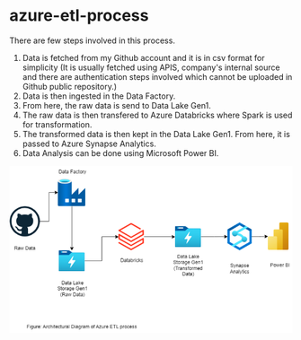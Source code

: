 # azure-etl-process

There are few steps involved in this process. 

1. Data is fetched from my Github account and it is in csv format for simplicity (It is usually fetched using APIS, company's internal source and there are authentication steps involved which cannot be uploaded in Github public repository.)
2. Data is then ingested in the Data Factory.
3. From here, the raw data is send to Data Lake Gen1. 
4. The raw data is then transfered to Azure Databricks where Spark is used for transformation.
5. The transformed data is then kept in the Data Lake Gen1. From here, it is passed to Azure Synapse Analytics.
6. Data Analysis can be done using Microsoft Power BI.


![alt text](azure_etl_process.png "Architectural Diagram")


